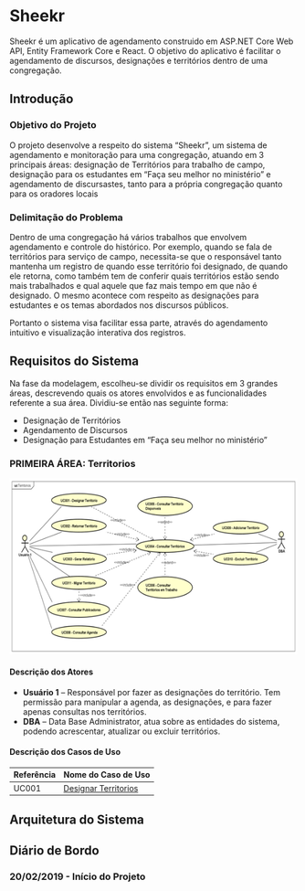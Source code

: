# Sheekr

Sheekr é um aplicativo de agendamento construido em ASP.NET Core Web API, Entity Framework Core e React. O objetivo do aplicativo é facilitar o agendamento de discursos, designações e territórios dentro de uma congregação.

## Introdução

### Objetivo do Projeto

O projeto desenvolve a respeito do sistema “Sheekr”, um sistema de agendamento e monitoração para uma congregação, atuando em 3 principais áreas: designação de Territórios para trabalho de campo, designação para os estudantes em “Faça seu melhor no ministério” e agendamento de discursastes, tanto para a própria congregação quanto para os oradores locais

### Delimitação do Problema

Dentro de uma congregação há vários trabalhos que envolvem agendamento e controle do histórico. Por exemplo, quando se fala de territórios para serviço de campo, necessita-se que o responsável tanto mantenha um registro de quando esse território foi designado, de quando ele retorna, como também tem de conferir quais territórios estão sendo mais trabalhados e qual aquele que faz mais tempo em que não é designado. O mesmo acontece com respeito as designações para estudantes e os temas abordados nos discursos públicos.

Portanto o sistema visa facilitar essa parte, através do agendamento intuitivo e visualização interativa dos registros.

## Requisitos do Sistema

Na fase da modelagem, escolheu-se dividir os requisitos em 3 grandes áreas, descrevendo quais os atores envolvidos e as funcionalidades referente a sua área. Dividiu-se então nas seguinte forma:

- Designação de Territórios
- Agendamento de Discursos
- Designação para Estudantes em “Faça seu melhor no ministério”

### PRIMEIRA ÁREA: Territorios

![Casos de Uso](https://github.com/matheusdf6/sheekr-app/blob/master/Project/UserCases/user-case-territorios.png)

#### Descrição dos Atores

- **Usuário 1** – Responsável por fazer as designações do território. Tem permissão para manipular a agenda, as designações, e para fazer apenas consultas nos territórios.
- **DBA** – Data Base Administrator, atua sobre as entidades do sistema, podendo acrescentar, atualizar ou excluir territórios.

#### Descrição dos Casos de Uso

| Referência | Nome do Caso de Uso                                                                                     |
| ---------- | ------------------------------------------------------------------------------------------------------- |
| UC001      | [Designar Territorios](https://github.com/matheusdf6/sheekr-app/blob/master/Project/UserCases/uc001.md) |

## Arquitetura do Sistema

## Diário de Bordo

### 20/02/2019 - Início do Projeto
